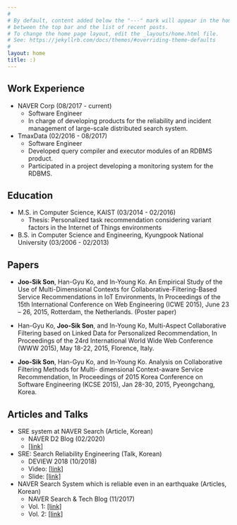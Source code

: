 ```yaml
---
#
# By default, content added below the "---" mark will appear in the home page
# between the top bar and the list of recent posts.
# To change the home page layout, edit the _layouts/home.html file.
# See: https://jekyllrb.com/docs/themes/#overriding-theme-defaults
#
layout: home
title: :)
---
```


## Work Experience
* NAVER Corp (08/2017 - current)
  * Software Engineer
  * In charge of developing products for the reliability and incident management of large-scale distributed search system.
* TmaxData (02/2016 - 08/2017)
  * Software Engineer
  * Developed query compiler and executor modules of an RDBMS product.
  * Participated in a project developing a monitoring system for the RDBMS.

## Education
* M.S. in Computer Science, KAIST (03/2014 - 02/2016)
  * Thesis: Personalized task recommendation considering variant factors in the Internet of Things environments
* B.S. in Computer Science and Engineering, Kyungpook National University (03/2006 - 02/2013)

## Papers
* **Joo-Sik Son**, Han-Gyu Ko, and In-Young Ko. An Empirical Study of the Use of Multi-Dimensional Contexts for Collaborative-Filtering-Based Service Recommendations in IoT Environments, In Proceedings of the 15th International Conference on Web Engineering (ICWE 2015), June 23 – 26, 2015, Rotterdam, the Netherlands. (Poster paper)

* Han-Gyu Ko, **Joo-Sik Son**, and In-Young Ko, Multi-Aspect Collaborative Filtering based on Linked Data for Personalized Recommendation, In Proceedings of the 24rd International World Wide Web Conference (WWW 2015), May 18-22, 2015, Florence, Italy.

* **Joo-Sik Son**, Han-Gyu Ko, and In-Young Ko. Analysis on Collaborative Filtering Methods for Multi- dimensional Context-aware Service Recommendation, In Proceedings of 2015 Korea Conference on Software Engineering (KCSE 2015), Jan 28-30, 2015, Pyeongchang, Korea.

## Articles and Talks
* SRE system at NAVER Search (Article, Korean)
  * NAVER D2 Blog (02/2020)
  * [[link]](https://d2.naver.com/helloworld/2047663)
* SRE: Search Reliability Engineering (Talk, Korean)
  * DEVIEW 2018 (10/2018)
  * Video: [[link]](https://deview.kr/2018/schedule/253?lang=en)
  * Slide: [[link]](https://www.slideshare.net/deview/216sresearchreliabilityengineering) 
* NAVER Search System which is reliable even in an earthquake (Articles, Korean)
  * NAVER Search & Tech Blog (11/2017)
  * Vol. 1: [[link]](http://blog.naver.com/naver_search/221150527232)
  * Vol. 2: [[link]](http://blog.naver.com/naver_search/221151934172)
